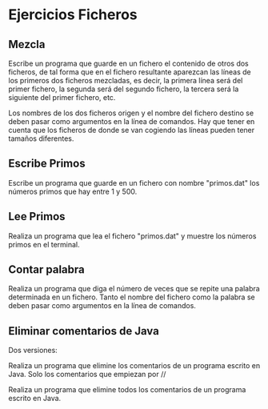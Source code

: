 # Ejercicios Ficheros

## Mezcla

Escribe un programa que guarde en un fichero el contenido de otros dos
ficheros, de tal forma que en el fichero resultante aparezcan las líneas
de los primeros dos ficheros mezcladas, es decir, la primera línea será
del primer fichero, la segunda será del segundo fichero, la tercera será
la siguiente del primer fichero, etc.

Los nombres de los dos ficheros origen y el nombre del fichero destino se
deben pasar como argumentos en la línea de comandos.
Hay que tener en cuenta que los ficheros de donde se van cogiendo las
líneas pueden tener tamaños diferentes.

## Escribe Primos

Escribe un programa que guarde en un fichero con nombre "primos.dat" los números primos que hay entre 1 y 500.

## Lee Primos

Realiza un programa que lea el fichero "primos.dat" y muestre los números primos en el terminal.

## Contar palabra

Realiza un programa que diga el número de veces que se repite una palabra determinada en un fichero. Tanto el nombre del fichero como la palabra se deben pasar como argumentos en la línea de comandos.

## Eliminar comentarios de Java

Dos versiones:

Realiza un programa que elimine los comentarios de un programa escrito en Java. Solo los comentarios que empiezan por //

Realiza un programa que elimine todos los comentarios de un programa escrito en Java.